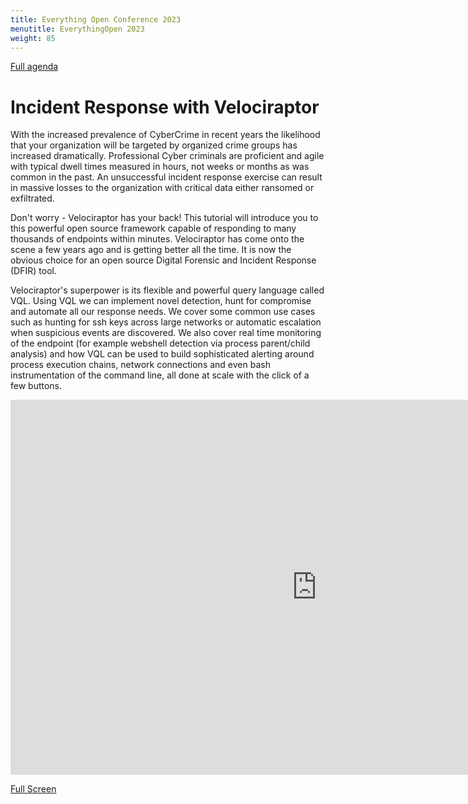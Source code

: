 ```yaml
---
title: Everything Open Conference 2023
menutitle: EverythingOpen 2023
weight: 85
---
```


[Full agenda](https://2023.everythingopen.au/schedule/presentation/22/)

# Incident Response with Velociraptor

With the increased prevalence of CyberCrime in recent years the
likelihood that your organization will be targeted by organized crime
groups has increased dramatically. Professional Cyber criminals are
proficient and agile with typical dwell times measured in hours, not
weeks or months as was common in the past. An unsuccessful incident
response exercise can result in massive losses to the organization
with critical data either ransomed or exfiltrated.

Don't worry - Velociraptor has your back! This tutorial will introduce
you to this powerful open source framework capable of responding to
many thousands of endpoints within minutes. Velociraptor has come onto
the scene a few years ago and is getting better all the time. It is
now the obvious choice for an open source Digital Forensic and
Incident Response (DFIR) tool.

Velociraptor's superpower is its flexible and powerful query language
called VQL. Using VQL we can implement novel detection, hunt for
compromise and automate all our response needs. We cover some common
use cases such as hunting for ssh keys across large networks or
automatic escalation when suspicious events are discovered. We also
cover real time monitoring of the endpoint (for example webshell
detection via process parent/child analysis) and how VQL can be used
to build sophisticated alerting around process execution chains,
network connections and even bash instrumentation of the command line,
all done at scale with the click of a few buttons.


<iframe src="https://present.velocidex.com/presentations/everything_open_2023/index.html" frameborder="0" width="980px" height="600px" allowfullscreen="true" mozallowfullscreen="true" webkitallowfullscreen="true"></iframe>

[Full Screen](https://present.velocidex.com/presentations/everything_open_2023/index.html)
